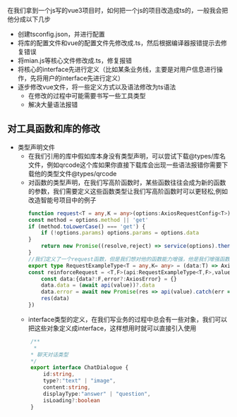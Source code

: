 在我们拿到一个js写的vue3项目时，如何把一个js的项目改造成ts的，一般我会把他分成以下几步
 - 创建tsconfig.json，并进行配置
 - 将库的配置文件和vue的配置文件先修改成.ts，然后根据编译器报错提示去修复错误
 - 将mian.js等核心文件修改成.ts，修复报错
 - 将核心的interface先进行定义（比如某条业务线，主要是对用户信息进行操作，先将用户的interface先进行定义）
 - 逐步修改vue文件，将一些定义方式以及语法修改为ts语法
    - 在修改的过程中可能需要书写一些工具类型
    - 解决大量语法报错
## 对工具函数和库的修改
- 类型声明文件
    - 在我们引用的库中假如库本身没有类型声明，可以尝试下载@types/库名文件，例如qrcode这个库如果你直接下载库会出现一些语法报错你需要下载他的类型文件@types/qrcode
    - 对函数的类型声明，在我们写高阶函数时，某些函数往往会成为新的函数的参数，我们需要定义这些函数类型让我们写高阶函数时可以更轻松,例如改造智能号项目中的例子
        ```typescript
        function request<T = any,K = any>(options:AxiosRequestConfig<T>):AxiosPromise<ApiReturnType<K>> {
        const method = options.method || 'get'
        if (method.toLowerCase() === 'get') {
            if (!options.params) options.params = options.data
        }
            return new Promise((resolve,reject) => service(options).then(res => resolve(res)).catch((err:AxiosError) => reject(err)))
        }
        //我们定义了一个request函数，但是我们想对他的函数能力增强，他是我们增强函数的一个参数这种情况我们就可以先将它写成一个函数类型
        export type RequestExampleType<T = any,K= any> = (data:T) => AxiosPromise<K>
        const reinforceRequest = <T,F>(api:RequestExampleType<T,F>,value:T):Promise<{data?:F,error?:AxiosError}> => new Promise(async res => {
            const data:{data?:F,error?:AxiosError} = {}
            data.data = (await api(value))?.data
            data.error = await new Promise(res => api(value).catch(err => res(err)))
            res(data)
        })
        ```
    - interface类型的定义，在我们写业务的过程中总会有一些对象，我们可以把这些对象定义成interface，这样想用时就可以直接引入使用
    ```typescript
        /**
         * 
        * 聊天对话类型
        */
        export interface ChatDialogue {
            id:string,
            type?:"text" | "image",
            content:string,
            displayType:"answer" | "question",
            isLoading?:boolean
        }
    ```
